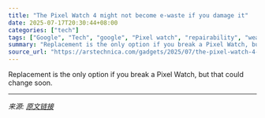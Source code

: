 ```yaml
---
title: "The Pixel Watch 4 might not become e-waste if you damage it"
date: 2025-07-17T20:30:44+08:00
categories: ["tech"]
tags: ["Google", "Tech", "google", "Pixel watch", "repairability", "wearables"]
summary: "Replacement is the only option if you break a Pixel Watch, but that could change soon."
source_url: "https://arstechnica.com/gadgets/2025/07/the-pixel-watch-4-might-not-become-e-waste-if-you-damage-it/"
---
```


Replacement is the only option if you break a Pixel Watch, but that could change soon.

---

*来源: [原文链接](https://arstechnica.com/gadgets/2025/07/the-pixel-watch-4-might-not-become-e-waste-if-you-damage-it/)*
